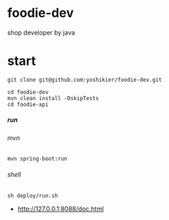 # foodie-dev
shop developer by java

# start
```
git clone git@github.com:yoshikier/foodie-dev.git

cd foodie-dev
mvn clean install -DskipTests
cd foodie-api

```

##### run
###### mvn

```shell
mvn spring-boot:run
```

###### shell

```shell
sh deploy/run.sh
```

- http://127.0.0.1:8088/doc.html


